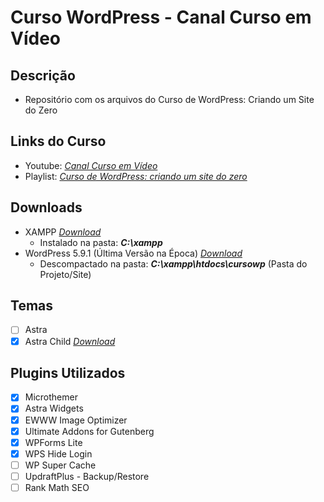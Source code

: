 # Curso WordPress - Canal Curso em Vídeo

## Descrição
* Repositório com os arquivos do Curso de WordPress: Criando um Site do Zero

## Links do Curso
* Youtube: *[Canal Curso em Vídeo](https://www.youtube.com/channel/UCrWvhVmt0Qac3HgsjQK62FQ)*
* Playlist: *[Curso de WordPress: criando um site do zero](https://www.youtube.com/playlist?list=PLHz_AreHm4dmDP_RWdiKekjTEmCuq_MW2)*

## Downloads
* XAMPP *[Download](https://www.apachefriends.org/pt_br/index.html)*
  * Instalado na pasta: ***C:\xampp***
* WordPress 5.9.1 (Última Versão na Época) *[Download](https://br.wordpress.org/download/)*
  * Descompactado na pasta: ***C:\xampp\htdocs\cursowp*** (Pasta do Projeto/Site)

## Temas
- [ ] Astra
- [x] Astra Child *[Download](https://wpastra.com/child-theme-generator/)*

## Plugins Utilizados
- [x] Microthemer
- [x] Astra Widgets
- [x] EWWW Image Optimizer
- [x] Ultimate Addons for Gutenberg
- [x] WPForms Lite
- [x] WPS Hide Login
- [ ] WP Super Cache
- [ ] UpdraftPlus - Backup/Restore
- [ ] Rank Math SEO

[^1]: Daniel S. Barros
[^1]: *[daniel-sbarros](https://github.com/daniel-sbarros/)*
